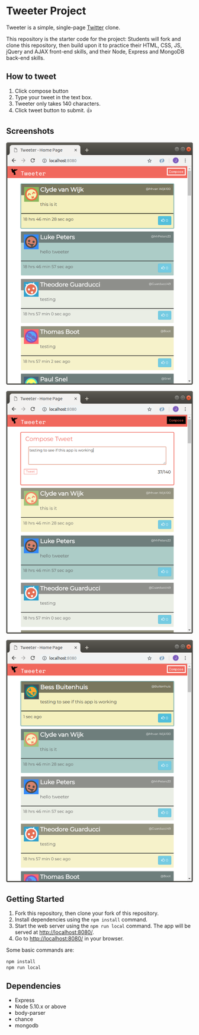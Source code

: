 # Tweeter Project

Tweeter is a simple, single-page [Twitter](https://twitter.com/?lang=en) clone.

This repository is the starter code for the project: Students will fork and clone this repository, then build upon it to practice their HTML, CSS, JS, jQuery and AJAX front-end skills, and their Node, Express and MongoDB back-end skills.

## How to tweet

1. Click compose button
2. Type your tweet in the text box.
3. Tweeter only takes 140 characters.
4. Click tweet button to submit. :+1:

## Screenshots
!["Screenshot of app](https://raw.githubusercontent.com/kimjaehu/tweeter/master/docs/tweet-app.png)

!["Screenshot of compose area](https://raw.githubusercontent.com/kimjaehu/tweeter/master/docs/tweet-input.png)

!["Screenshot of new tweet](https://raw.githubusercontent.com/kimjaehu/tweeter/master/docs/tweet-new.png)

## Getting Started

1. Fork this repository, then clone your fork of this repository.
2. Install dependencies using the `npm install` command.
3. Start the web server using the `npm run local` command. The app will be served at <http://localhost:8080/>.
4. Go to <http://localhost:8080/> in your browser.

Some basic commands are:
```
npm install
npm run local
```

## Dependencies

- Express
- Node 5.10.x or above
- body-parser
- chance
- mongodb